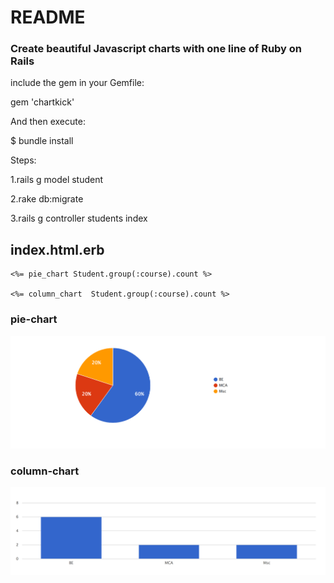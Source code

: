 # README

### Create beautiful Javascript charts with one line of Ruby on Rails

include the gem in your Gemfile:

gem 'chartkick'

And then execute:

$ bundle install

Steps:

1.rails g model student

2.rake db:migrate

3.rails g controller students index


## index.html.erb


<body>

	<%= pie_chart Student.group(:course).count %>
	
	<%= column_chart  Student.group(:course).count %>
	
	
</body>

### pie-chart

![Alt text](https://github.com/ameerjmc/rails-chart/blob/master/public/pie_chart.png "pie_chart")

### column-chart

![Alt text](https://github.com/ameerjmc/rails-chart/blob/master/public/column_chart.png "column_chart")


	





